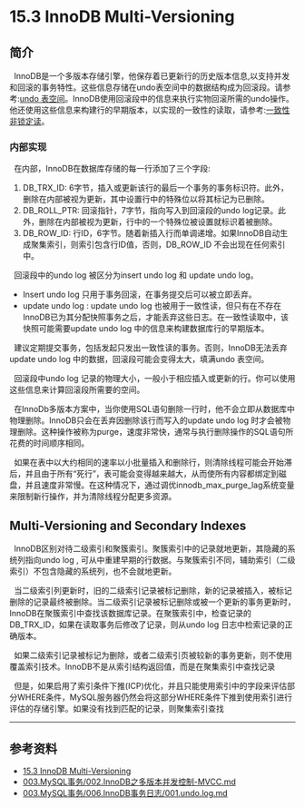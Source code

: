 # 15.3 InnoDB Multi-Versioning
## 简介
&nbsp;&nbsp;InnoDB是一个多版本存储引擎，他保存着已更新行的历史版本信息,以支持并发和回滚的事务特性。这些信息存储在undo表空间中的数据结构成为回滚段。请参考:[undo 表空间](https://dev.mysql.com/doc/refman/8.1/en/innodb-undo-tablespaces.html)。InnoDB使用回滚段中的信息来执行实物回滚所需的undo操作。他还使用这些信息来构建行的早期版本，以实现的一致性的读取，请参考:[一致性非锁定读](../../003.MySQL事务/005.一致性非锁定读.md)。

### 内部实现
&nbsp;&nbsp;在内部，InnoDB在数据库存储的每一行添加了三个字段:
1. DB_TRX_ID: 6字节，插入或更新该行的最后一个事务的事务标识符。此外，删除在内部被视为更新，其中设置行中的特殊位以将其标记为已删除。
2. DB_ROLL_PTR: 回滚指针，7字节，指向写入到回滚段的undo log记录。此外，删除在内部被视为更新，行中的一个特殊位被设置就标识着被删除。
3. DB_ROW_ID: 行ID，6字节。随着新插入行而单调递增。如果InnoDB自动生成聚集索引，则索引包含行ID值，否则，DB_ROW_ID 不会出现在任何索引中。

&nbsp;&nbsp;回滚段中的undo log 被区分为insert undo log 和 update undo log。
- Insert undo log 只用于事务回滚，在事务提交后可以被立即丢弃。
- update undo log : update undo log 也被用于一致性读，但只有在不存在InnoDB已为其分配快照事务之后，才能丢弃这些日志。在一致性读取中，该快照可能需要update undo log 中的信息来构建数据库行的早期版本。

&nbsp;&nbsp;建议定期提交事务，包括发起只发出一致性读的事务。否则，InnoDB无法丢弃update undo log 中的数据，回滚段可能会变得太大，填满undo 表空间。

&nbsp;&nbsp;回滚段中undo log 记录的物理大小，一般小于相应插入或更新的行。你可以使用这些信息来计算回滚段所需要的空间。

&nbsp;&nbsp;在InnoDb多版本方案中，当你使用SQL语句删除一行时，他不会立即从数据库中物理删除。InnoDB只会在丢弃因删除该行而写入的update undo log 时才会被物理删除。这种操作被称为purge，速度非常快，通常与执行删除操作的SQL语句所花费的时间顺序相同。

&nbsp;&nbsp;如果在表中以大约相同的速率以小批量插入和删除行，则清除线程可能会开始滞后，并且由于所有“死行”，表可能会变得越来越大，从而使所有内容都绑定到磁盘，并且速度非常慢。在这种情况下，通过调优innodb_max_purge_lag系统变量来限制新行操作，并为清除线程分配更多资源。


## Multi-Versioning and Secondary Indexes
&nbsp;&nbsp;InnoDB区别对待二级索引和聚簇索引。聚簇索引中的记录就地更新，其隐藏的系统列指向undo log , 可从中重建早期的行数据。与聚簇索引不同，辅助索引（二级索引）不包含隐藏的系统列，也不会就地更新。

&nbsp;&nbsp;当二级索引列更新时，旧的二级索引记录被标记删除，新的记录被插入，被标记删除的记录最终被删除。当二级索引记录被标记删除或被一个更新的事务更新时，InnoDB在聚簇索引中查找该数据库记录。在聚簇索引中，检查记录的DB_TRX_ID，如果在读取事务后修改了记录，则从undo log 日志中检索记录的正确版本。

&nbsp;&nbsp;如果二级索引记录被标记为删除，或者二级索引页被较新的事务更新，则不使用覆盖索引技术。InnoDB不是从索引结构返回值，而是在聚集索引中查找记录

&nbsp;&nbsp;但是，如果启用了索引条件下推(ICP)优化，并且只能使用索引中的字段来评估部分WHERE条件，MySQL服务器仍然会将这部分WHERE条件下推到使用索引进行评估的存储引擎。如果没有找到匹配的记录，则聚集索引查找


---

## 参考资料
- [15.3 InnoDB Multi-Versioning](https://dev.mysql.com/doc/refman/8.1/en/innodb-multi-versioning.html)
- [003.MySQL事务/002.InnoDB之多版本并发控制-MVCC.md](../../003.MySQL事务/002.InnoDB之多版本并发控制-MVCC.md)
- [003.MySQL事务/006.InnoDB事务日志/001.undo.log.md](../../003.MySQL事务/006.InnoDB事务日志/001.undo.log.md)